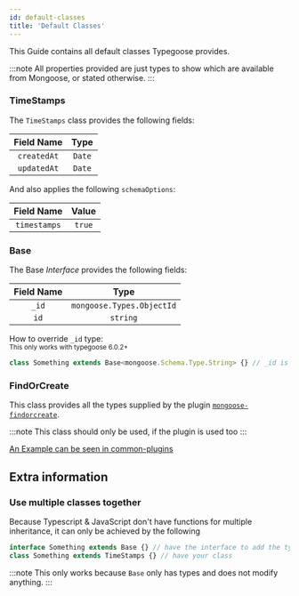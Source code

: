 ```yaml
---
id: default-classes
title: 'Default Classes'
---
```


This Guide contains all default classes Typegoose provides.

:::note
All properties provided are just types to show which are available from Mongoose, or stated otherwise.
:::

### TimeStamps

The `TimeStamps` class provides the following fields:

| Field Name  |  Type  |
| :---------: | :----: |
| `createdAt` | `Date` |
| `updatedAt` | `Date` |

And also applies the following `schemaOptions`:

|  Field Name  | Value  |
| :----------: | :----: |
| `timestamps` | `true` |

### Base

The Base *Interface* provides the following fields:

| Field Name |           Type            |
| :--------: | :-----------------------: |
|   `_id`    | `mongoose.Types.ObjectId` |
|    `id`    |         `string`          |

How to override `_id` type:  
<sub>This only works with typegoose 6.0.2+</sub>

```ts
class Something extends Base<mongoose.Schema.Type.String> {} // _id is now of type "String" (from mongoose)
```

### FindOrCreate

This class provides all the types supplied by the plugin [`mongoose-findorcreate`](./integration-examples/common-plugins.mdx#mongoose-findorcreate).

:::note
This class should only be used, if the plugin is used too
:::

[An Example can be seen in common-plugins](./integration-examples/common-plugins.mdx#mongoose-findorcreate)

## Extra information

### Use multiple classes together

Because Typescript & JavaScript don't have functions for multiple inheritance, it can only be achieved by the following

```ts
interface Something extends Base {} // have the interface to add the types of "Base" to the class
class Something extends TimeStamps {} // have your class
```

:::note
This only works because `Base` only has types and does not modify anything.
:::
